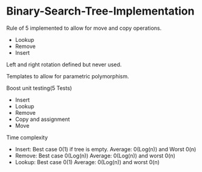 # Binary-Search-Tree-Implementation

Rule of 5 implemented to allow for move and copy operations.

 - Lookup
 - Remove
 - Insert
 
 Left and right rotation defined but never used.
 
 Templates to allow for parametric polymorphism.
 
 Boost unit testing(5 Tests)
  - Insert
  - Lookup
  - Remove
  - Copy and assignment
  - Move

Time complexity
 - Insert: Best case 0(1) if tree is empty. Average: 0(Log(n)) and Worst 0(n)
 - Remove: Best case 0(Log(n)) Average: 0(Log(n)) and worst 0(n)
 - Lookup: Best case 0(1) Average: 0(Log(n)) and worst 0(n)
